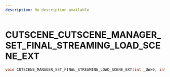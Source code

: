 ```yaml
---
description: No description available 
---
```


# CUTSCENE\_CUTSCENE_MANAGER_SET_FINAL_STREAMING_LOAD_SCENE_EXT

```cpp
void CUTSCENE_MANAGER_SET_FINAL_STREAMING_LOAD_SCENE_EXT(int _Unk0, int _Unk1, int _Unk2, int _Unk3, int _Unk4, int _Unk5);
```